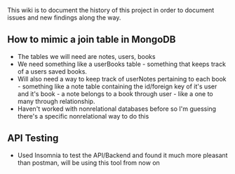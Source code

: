This wiki is to document the history of this project in order to document issues and new findings along the way.

## How to mimic a join table in MongoDB
- The tables we will need are notes, users, books
- We need something like a userBooks table - something that keeps track of a users saved books.
- Will also need a way to keep track of userNotes pertaining to each book - something like a note table containing the id/foreign key of it's user and it's book - a note belongs to a book through user - like a one to many through relationship.
- Haven't worked with nonrelational databases before so I'm guessing there's a specific nonrelational way to do this

## API Testing
- Used Insomnia to test the API/Backend and found it much more pleasant than postman, will be using this tool from now on

<!-- This project was bootstrapped with [Create React App](https://github.com/facebook/create-react-app).



### `npm start`

Runs the app in the development mode.<br />
Open [http://localhost:3000](http://localhost:3000) to view it in the browser.

The page will reload if you make edits.<br />
You will also see any lint errors in the console.

**Note: this is a one-way operation. Once you `eject`, you can’t go back!** -->



